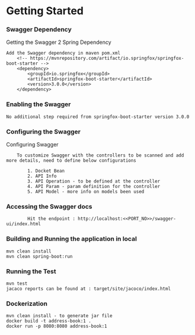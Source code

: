 # Getting Started

### Swagger Dependency

Getting the Swagger 2 Spring Dependency

	Add the Swagger dependency in maven pom.xml
		<!-- https://mvnrepository.com/artifact/io.springfox/springfox-boot-starter -->
		<dependency>
			<groupId>io.springfox</groupId>
			<artifactId>springfox-boot-starter</artifactId>
			<version>3.0.0</version>
		</dependency>


### Enabling the Swagger

	No additional step required from springfox-boot-starter version 3.0.0


### Configuring the Swagger

Configuring Swagger

		To customize Swagger with the controllers to be scanned and add more details, need to define below configurations
		
			1. Docket Bean
			2. API Info 
			3. API Operation - to be defined at the controller
			4. API Param - param definition for the controller
			5. API Model - more info on models been used

### Accessing the Swagger docs

			Hit the endpoint : http://localhost:<<PORT_NO>>/swagger-ui/index.html


### Building and Running the application in local

    mvn clean install
    mvn clean spring-boot:run

### Running the Test    

    mvn test
    jacaco reports can be found at : target/site/jacoco/index.html

### Dockerization

    mvn clean install - to generate jar file
    docker build -t address-book:1 .
    docker run -p 8080:8080 address-book:1


